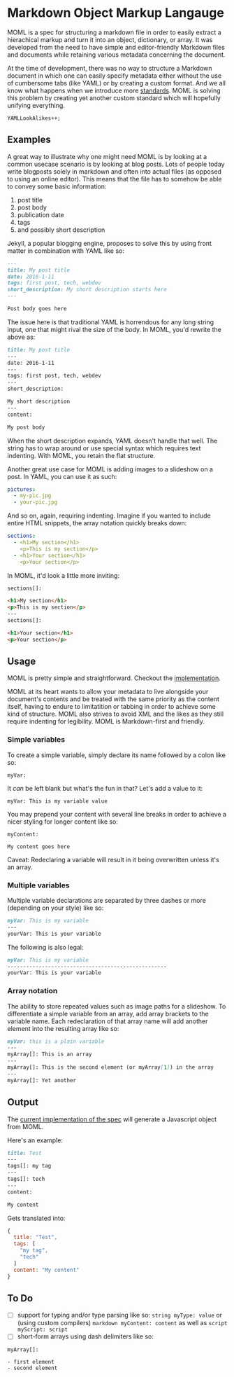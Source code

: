 # Markdown Object Markup Langauge

MOML is a spec for structuring a markdown file in order to easily extract a hierachical markup and turn it into an object, dictionary, or array. It was developed from the need to have simple and editor-friendly Markdown files and documents while retaining various metadata concerning the document.

At the time of development, there was no way to structure a Markdown document in which one can easily specify metadata either without the use of cumbersome tabs (like YAML) or by creating a custom format. And we all know what happens when we introduce more [standards](https://xkcd.com/927/). MOML is solving this problem by creating yet another custom standard which will hopefully unifying everything.

```
YAMLLookAlikes++;
```

## Examples

A great way to illustrate why one might need MOML is by looking at a common usecase scenario is by looking at blog posts. Lots of people today write blogposts solely in markdown and often into actual files (as opposed to using an online editor). This means that the file has to somehow be able to convey some basic information:

1. post title
2. post body
3. publication date
4. tags
5. and possibly short description

Jekyll, a popular blogging engine, proposes to solve this by using front matter in combination with YAML like so:

```markdown
---
title: My post title
date: 2016-1-11
tags: first post, tech, webdev
short_description: My short description starts here
---

Post body goes here
```

The issue here is that traditional YAML is horrendous for any long string input, one that might rival the size of the body. In MOML, you'd rewrite the above as:

```markdown
title: My post title
---
date: 2016-1-11
---
tags: first post, tech, webdev
---
short_description:

My short description
---
content:

My post body
```

When the short description expands, YAML doesn't handle that well. The string has to wrap around or use special syntax which requires text indenting. With MOML, you retain the flat structure. 

Another great use case for MOML is adding images to a slideshow on a post. In YAML, you can use it as such:

```yaml
pictures:
  - my-pic.jpg
  - your-pic.jpg
```

And so on, again, requiring indenting. Imagine if you wanted to include entire HTML snippets, the array notation quickly breaks down:

```yaml
sections:
  - <h1>My section</h1>
    <p>This is my section</p>
  - <h1>Your section</h1>
    <p>Your section</p>
```

In MOML, it'd look a little more inviting:

```markdown
sections[]:

<h1>My section</h1>
<p>This is my section</p>
---
sections[]:

<h1>Your section</h1>
<p>Your section</p>
```

## Usage

MOML is pretty simple and straightforward. Checkout the [implementation](https://github.com/AntJanus/popstar-file-reader/blob/master/src/parser.es6).

MOML at its heart wants to allow your metadata to live alongside your document's contents and be treated with the same priority as the content itself, having to endure to limitatition or tabbing in order to achieve some kind of structure. MOML also strives to avoid XML and the likes as they still require indenting for legibility. MOML is Markdown-first and friendly.

### Simple variables

To create a simple variable, simply declare its name followed by a colon like so:

```
myVar: 
```

It *can* be left blank but what's the fun in that? Let's add a value to it:

```
myVar: This is my variable value
```

You may prepend your content with several line breaks in order to achieve a nicer styling for longer content like so:

```
myContent:

My content goes here
```

Caveat: Redeclaring a variable will result in it being overwritten unless it's an array.

### Multiple variables

Multiple variable declarations are separated by three dashes or more (depending on your style) like so:

```markdown
myVar: This is my variable
---
yourVar: This is your variable
```

The following is also legal:

```markdown
myVar: This is my variable
---------------------------------------------------
yourVar: This is your variable
```

### Array notation

The ability to store repeated values such as image paths for a slideshow. To differentiate a simple variable from an array, add array brackets to the variable name. Each redeclaration of that array name will add another element into the resulting array like so:

```markdown
myVar: this is a plain variable
---
myArray[]: This is an array
---
myArray[]: This is the second element (or myArray[1]) in the array
---
myArray[]: Yet another
```

## Output

The [current implementation of the spec](https://github.com/AntJanus/popstar-file-reader/blob/master/src/parser.es6) will generate a Javascript object from MOML.

Here's an example:

```markdown
title: Test
---
tags[]: my tag
---
tags[]: tech
---
content:

My content
```

Gets translated into:

```javascript
{
  title: "Test",
  tags: [
    "my tag",
    "tech"
  ]
  content: "My content"
}
```

## To Do

- [ ] support for typing and/or type parsing like so: `string myType: value` or (using custom compilers) `markdown myContent: content` as well as `script myScript: script`
- [ ] short-form arrays using dash delimiters like so:
```
myArray[]:

- first element
- second element
```
